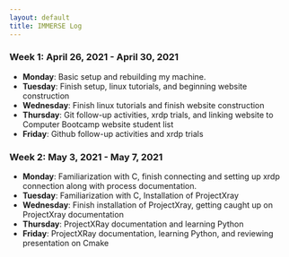 ```yaml
---
layout: default
title: IMMERSE Log
---
```


### Week 1: April 26, 2021 - April 30, 2021

* **Monday**: Basic setup and rebuilding my machine. 
* **Tuesday**: Finish setup, linux tutorials, and beginning website construction
* **Wednesday**: Finish linux tutorials and finish website construction
* **Thursday**: Git follow-up activities, xrdp trials, and linking website to Computer Bootcamp website student list
* **Friday**: Github follow-up activities and xrdp trials

### Week 2: May 3, 2021 - May 7, 2021

* **Monday**: Familiarization with C, finish connecting and setting up xrdp connection along with process documentation.
* **Tuesday**: Familiarization with C, Installation of ProjectXray
* **Wednesday**: Finish installation of ProjectXray, getting caught up on ProjectXray documentation
* **Thursday**: ProjectXRay documentation and learning Python
* **Friday**: ProjectXRay documentation, learning Python, and reviewing presentation on Cmake
